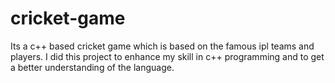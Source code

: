 # cricket-game
Its a c++ based cricket game which is based on the famous ipl teams and players.
I did this project to enhance my skill in c++ programming and to get a better understanding of the language.
